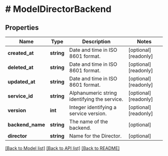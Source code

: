 # # ModelDirectorBackend

## Properties

Name | Type | Description | Notes
------------ | ------------- | ------------- | -------------
**created_at** | **string** | Date and time in ISO 8601 format. | [optional] [readonly]
**deleted_at** | **string** | Date and time in ISO 8601 format. | [optional] [readonly]
**updated_at** | **string** | Date and time in ISO 8601 format. | [optional] [readonly]
**service_id** | **string** | Alphanumeric string identifying the service. | [optional] [readonly]
**version** | **int** | Integer identifying a service version. | [optional] [readonly]
**backend_name** | **string** | The name of the backend. | [optional]
**director** | **string** | Name for the Director. | [optional]

[[Back to Model list]](../../README.md#models) [[Back to API list]](../../README.md#endpoints) [[Back to README]](../../README.md)

